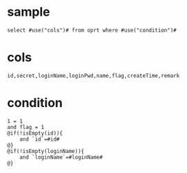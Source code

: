 sample
===
	select #use("cols")# from oprt where #use("condition")#
cols
===
	id,secret,loginName,loginPwd,name,flag,createTime,remark
condition
===
	1 = 1
	and flag = 1
	@if(!isEmpty(id)){
		and `id`=#id#
	@}
	@if(!isEmpty(loginName)){
		and `loginName`=#loginName#
	@}
